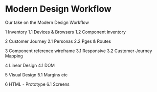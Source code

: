 # Modern Design Workflow
Our take on the Modern Design Workflow

1 Inventory
1.1 Devices & Browsers
1.2 Component inventory 

2 Customer Journey
2.1 Personas
2.2 Pges & Routes


3 Component reference wireframe
3.1 Responsive
3.2	Customer Journey Mapping

4 Linear Design
4.1 DOM

5 Visual Design
5.1 Margins etc

6 HTML - Prototype
6.1 Screens